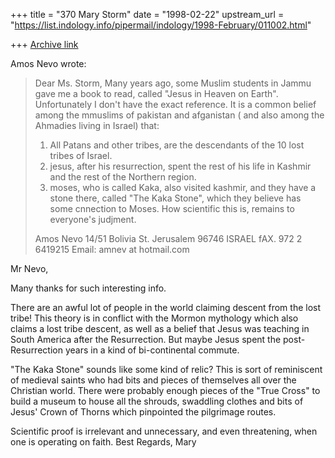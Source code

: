 +++
title = "370 Mary Storm"
date = "1998-02-22"
upstream_url = "https://list.indology.info/pipermail/indology/1998-February/011002.html"

+++
[Archive link](https://list.indology.info/pipermail/indology/1998-February/011002.html)

Amos Nevo wrote:

> Dear Ms. Storm,
> Many years ago, some Muslim students in Jammu gave me a book to read,
> called "Jesus in Heaven on Earth". Unfortunately I don't have the exact
> reference.
> It is a common belief among the mmuslims of pakistan and afganistan (
> and also among the Ahmadies living in Israel) that:
> 1. All Patans and other tribes, are the descendants of the 10 lost
> tribes of Israel.
> 2. jesus, after his resurrection, spent the rest of his life in Kashmir
> and the rest of the Northern region.
> 3. moses, who is called Kaka, also visited kashmir, and they have a
> stone there, called "The Kaka Stone", which they believe has some
> cnnection to Moses.
> How scientific this is, remains to everyone's judjment.
>
> Amos Nevo
> 14/51 Bolivia St. Jerusalem
> 96746
> ISRAEL
> fAX. 972 2 6419215
> Email: amnev at hotmail.com

Mr Nevo,

Many thanks for such interesting info.

There are an awful lot of people in the world claiming descent from the
lost tribe! This theory is in conflict with the Mormon mythology which
also claims a lost tribe descent, as well as a belief that Jesus was
teaching in South America after the Resurrection. But maybe Jesus spent
the post-Resurrection years in a kind of bi-continental commute.

"The Kaka Stone" sounds like some kind of relic? This is sort of
reminiscent of medieval  saints who had bits and pieces of themselves
all over the Christian world. There were probably enough pieces of the
"True Cross" to build a museum to house all the shrouds, swaddling
clothes and bits of  Jesus' Crown of Thorns which pinpointed the
pilgrimage routes.

Scientific proof is irrelevant and unnecessary, and even threatening,
when one is operating on faith.
Best Regards,
Mary



